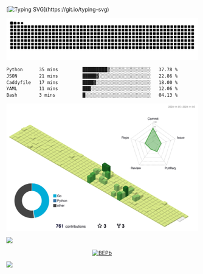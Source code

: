 [![Typing SVG](https://readme-typing-svg.demolab.com?font=JetBrains+Mono&duration=3000&center=true&vCenter=true&multiline=true&repeat=false&width=800&height=80&lines=Welcome+to+KevinMatt's+workshop;Do+not+go+gentle+into+that+good+night.)](https://git.io/typing-svg)

![snake-grid](https://raw.githubusercontent.com/kevinmatthe/kevinmatthe/output/github-contribution-grid-snake-dark.svg)

<!--START_SECTION:waka-->

```txt
Python      35 mins         █████████▒░░░░░░░░░░░░░░░   37.78 %
JSON        21 mins         █████▓░░░░░░░░░░░░░░░░░░░   22.86 %
Caddyfile   17 mins         ████▓░░░░░░░░░░░░░░░░░░░░   18.00 %
YAML        11 mins         ███░░░░░░░░░░░░░░░░░░░░░░   12.06 %
Bash        3 mins          █░░░░░░░░░░░░░░░░░░░░░░░░   04.13 %
```

<!--END_SECTION:waka-->

<!--   profile-green-animate -->
![](./profile-3d-contrib/profile-green-animate.svg)

<!--  2d history skills -->
<img src="https://cr-skills-chart-widget.azurewebsites.net/api/api?username=kevinmatthe" width="auto"></img>

<p align="center"> 
<a href="https://github.com/ryo-ma/github-profile-trophy"><img src="https://github-profile-trophy.vercel.app/?username=kevinmatthe" alt="BEPb" /></a>
</p>

<img src="https://cr-ss-service.azurewebsites.net/api/ScreenShot?widget=summary&username=kevinmatthe" width="auto"></img>

